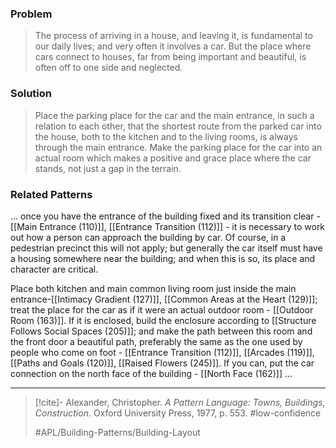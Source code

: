 ### Problem
>The process of arriving in a house, and leaving it, is fundamental to our daily lives; and very often it involves a car. But the place where cars connect to houses, far from being important and beautiful, is often off to one side and neglected.

### Solution
>Place the parking place for the car and the main entrance, in such a relation to each other, that the shortest route from the parked car into the house, both to the kitchen and to the living rooms, is always through the main entrance. Make the parking place for the car into an actual room which makes a positive and grace place where the car stands, not just a gap in the terrain.

### Related Patterns
... once you have the entrance of the building fixed and its transition clear - [[Main Entrance (110)]], [[Entrance Transition (112)]] - it is necessary to work out how a person can approach the building by car. Of course, in a pedestrian precinct this will not apply; but generally the car itself must have a housing somewhere near the building; and when this is so, its place and character are critical.

 Place both kitchen and main common living room just inside the main entrance-[[Intimacy Gradient (127)]], [[Common Areas at the Heart (129)]]; treat the place for the car as if it were an actual outdoor room - [[Outdoor Room (163)]]. If it is enclosed, build the enclosure according to [[Structure Follows Social Spaces (205)]]; and make the path between this room and the front door a beautiful path, preferably the same as the one used by people who come on foot - [[Entrance Transition (112)]], [[Arcades (119)]], [[Paths and Goals (120)]], [[Raised Flowers (245)]]. If you can, put the car connection on the north face of the building - [[North Face (162)]] ...

---

> [!cite]- Alexander, Christopher. _A Pattern Language: Towns, Buildings, Construction_. Oxford University Press, 1977, p. 553.
> #low-confidence
>
> #APL/Building-Patterns/Building-Layout
